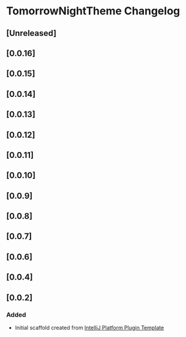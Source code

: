 <!-- Keep a Changelog guide -> https://keepachangelog.com -->

# TomorrowNightTheme Changelog

## [Unreleased]
## [0.0.16]
## [0.0.15]
## [0.0.14]
## [0.0.13]
## [0.0.12]
## [0.0.11]
## [0.0.10]
## [0.0.9]
## [0.0.8]
## [0.0.7]
## [0.0.6]
## [0.0.4]
## [0.0.2]
### Added
- Initial scaffold created from [IntelliJ Platform Plugin Template](https://github.com/JetBrains/intellij-platform-plugin-template)
